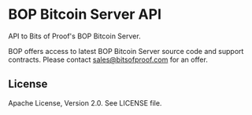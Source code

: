 BOP Bitcoin Server API
=========================

API to Bits of Proof's BOP Bitcoin Server.

BOP offers access to latest BOP Bitcoin Server source code and support contracts. 
Please contact sales@bitsofproof.com for an offer.

License
-------
Apache License, Version 2.0. See LICENSE file.

